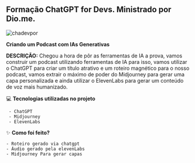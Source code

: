 ## Formação ChatGPT for Devs. Ministrado por Dio.me.

![chadevpor](https://github.com/user-attachments/assets/7fa30fc6-aab1-4258-a899-5e11f1b3179d)


**Criando um Podcast com IAs Generativas**


**DESCRIÇÃO:**
Chegou a hora de pôr as ferramentas de IA a prova, vamos construir um podcast utilizando ferramentas de IA para isso, vamos utilizar o ChatGPT para criar um título atrativo e um roteiro magnético para o nosso podcast, vamos extrair o máximo de poder do Midjourney para gerar uma capa personalizada e ainda utilizar o ElevenLabs para gerar um conteúdo de voz mais humanizado.



💻 **Tecnologias utilizadas no projeto**

     - ChatGPT
     - Midjourney
     - ElevenLabs
     


✨ **Como foi feito?**

    - Roteiro gerado via chatgpt
    - Áudio gerado pela elevenLabs
    - Midjourney Para gerar capas




